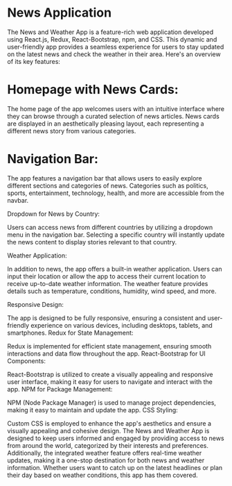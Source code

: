# News Application

The News and Weather App is a feature-rich web application developed using React.js, Redux, React-Bootstrap, npm, and CSS. This dynamic and user-friendly app provides a seamless experience for users to stay updated on the latest news and check the weather in their area. Here's an overview of its key features:

# Homepage with News Cards:

The home page of the app welcomes users with an intuitive interface where they can browse through a curated selection of news articles.
News cards are displayed in an aesthetically pleasing layout, each representing a different news story from various categories.

# Navigation Bar:

The app features a navigation bar that allows users to easily explore different sections and categories of news.
Categories such as politics, sports, entertainment, technology, health, and more are accessible from the navbar.

Dropdown for News by Country:

Users can access news from different countries by utilizing a dropdown menu in the navigation bar.
Selecting a specific country will instantly update the news content to display stories relevant to that country.

Weather Application:

In addition to news, the app offers a built-in weather application.
Users can input their location or allow the app to access their current location to receive up-to-date weather information.
The weather feature provides details such as temperature, conditions, humidity, wind speed, and more.

Responsive Design:

The app is designed to be fully responsive, ensuring a consistent and user-friendly experience on various devices, including desktops, tablets, and smartphones.
Redux for State Management:

Redux is implemented for efficient state management, ensuring smooth interactions and data flow throughout the app.
React-Bootstrap for UI Components:

React-Bootstrap is utilized to create a visually appealing and responsive user interface, making it easy for users to navigate and interact with the app.
NPM for Package Management:

NPM (Node Package Manager) is used to manage project dependencies, making it easy to maintain and update the app.
CSS Styling:

Custom CSS is employed to enhance the app's aesthetics and ensure a visually appealing and cohesive design.
The News and Weather App is designed to keep users informed and engaged by providing access to news from around the world, categorized by their interests and preferences. Additionally, the integrated weather feature offers real-time weather updates, making it a one-stop destination for both news and weather information. Whether users want to catch up on the latest headlines or plan their day based on weather conditions, this app has them covered.





